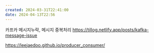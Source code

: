 ```yaml
---
created: 2024-03-31T22:41:00
date: 2024-04-13T22:56
---
```

카프카 메시지누락, 메시지 중복처리
https://tillog.netlify.app/posts/kafka-message-issue

https://leejaedoo.github.io/producer_consumer/